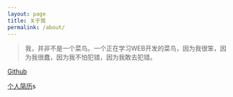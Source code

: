 ```yaml
---
layout: page
title: 关于我
permalink: /about/
---
```

> 我，并非不是一个菜鸟。一个正在学习WEB开发的菜鸟，因为我很笨，因为我很蠢，因为我不怕犯错，因为我敢去犯错。

[Github](https://github.com/hhqcontinue)

[个人简历](/assets/resume)s
